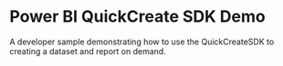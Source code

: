 # Power BI QuickCreate SDK Demo
A developer sample demonstrating how to use the QuickCreateSDK to creating a dataset and report on demand.
